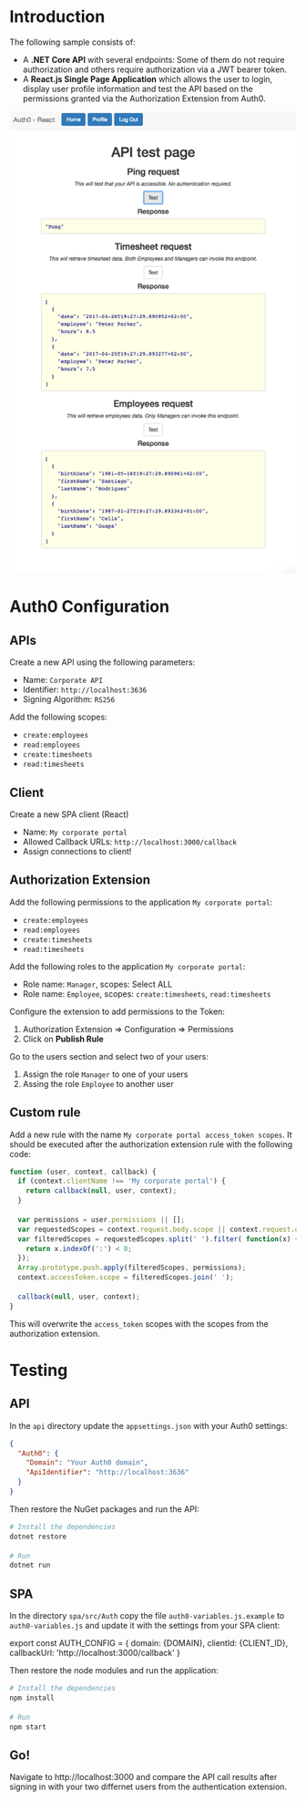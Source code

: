 # Introduction

The following sample consists of:

* A **.NET Core API** with several endpoints: Some of them do not require authorization and others require authorization via a JWT bearer token.
* A **React.js Single Page Application** which allows the user to login, display user profile information and test the API based on the permissions granted via the Authorization Extension from Auth0.

![Screenshot](screenshot.png)

# Auth0 Configuration

## APIs

Create a new API using the following parameters:

* Name: `Corporate API`
* Identifier: `http://localhost:3636`
* Signing Algorithm: `RS256`

Add the following scopes:

* `create:employees`
* `read:employees`
* `create:timesheets`
* `read:timesheets`

## Client

Create a new SPA client (React)

* Name: `My corporate portal`
* Allowed Callback URLs: `http://localhost:3000/callback`
* Assign connections to client!

## Authorization Extension

Add the following permissions to the application `My corporate portal`:

* `create:employees`
* `read:employees`
* `create:timesheets`
* `read:timesheets`

Add the following roles to the application `My corporate portal`:

* Role name: `Manager`, scopes: Select ALL
* Role name: `Employee`, scopes: `create:timesheets`, `read:timesheets`

Configure the extension to add permissions to the Token:
1. Authorization Extension => Configuration => Permissions
2. Click on **Publish Rule**

Go to the users section and select two of your users:
1. Assign the role `Manager` to one of your users
2. Assing the role `Employee` to another user

## Custom rule

Add a new rule with the name `My corporate portal access_token scopes`. It should be executed after the authorization extension rule with the following code:

```javascript
function (user, context, callback) {
  if (context.clientName !== 'My corporate portal') {
    return callback(null, user, context);
  }
  
  var permissions = user.permissions || [];
  var requestedScopes = context.request.body.scope || context.request.query.scope;
  var filteredScopes = requestedScopes.split(' ').filter( function(x) {
    return x.indexOf(':') < 0;
  });
  Array.prototype.push.apply(filteredScopes, permissions);
  context.accessToken.scope = filteredScopes.join(' ');

  callback(null, user, context);
}
```

This will overwrite the `access_token` scopes with the scopes from the authorization extension.

# Testing
## API
In the `api` directory update the `appsettings.json` with your Auth0 settings:

```json
{
  "Auth0": {
    "Domain": "Your Auth0 domain",
    "ApiIdentifier": "http://localhost:3636"
  } 
}
```

Then restore the NuGet packages and run the API:

```bash
# Install the dependencies
dotnet restore

# Run
dotnet run
```

## SPA
In the directory `spa/src/Auth` copy the file `auth0-variables.js.example`
to `auth0-variables.js` and update it with the settings from your SPA client:

export const AUTH_CONFIG = {
  domain: {DOMAIN},
  clientId: {CLIENT_ID},
  callbackUrl: 'http://localhost:3000/callback'
}

Then restore the node modules and run the application:

```bash
# Install the dependencies
npm install

# Run
npm start
```

## Go!
Navigate to http://localhost:3000 and compare the API call results after signing in with your two differnet users from the authentication extension.
